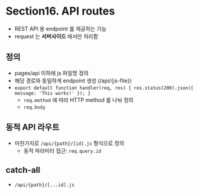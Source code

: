 # Section16. API routes

- REST API 용 endpoint 를 제공하는 기능
- request 는 **서버사이드** 에서만 처리함

## 정의

- pages/api 이하에 js 파일명 정의
- 해당 경로와 동일하게 endpoint 생성 (/api/{js-file})
- `export default function handler(req, res) { res.status(200).json({ message: 'This works!' }); }`
  - `req.method` 에 따라 HTTP method 를 나눠 정의
  - `req.body`

## 동적 API 라우트

- 마찬가지로 `/api/{path}/[id].js` 형식으로 정의
  - 동적 파라미터 접근: `req.query.id`

## catch-all

- `/api/{path}/[...id].js`
